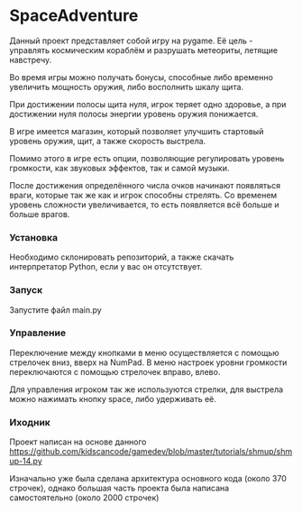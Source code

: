 # SpaceAdventure

Данный проект представляет собой игру на pygame.
Её цель - управлять космическим кораблём и разрушать метеориты, летящие навстречу.


Во время игры можно получать бонусы, способные либо временно увеличить мощность оружия, 
либо восполнить шкалу щита.


При достижении полосы щита нуля, игрок теряет одно здоровье,
а при достижении нуля полосы энергии уровень оружия понижается.


В игре имеется магазин, который позволяет улучшить стартовый уровень оружия, 
щит, а также скорость выстрела.


Помимо этого в игре есть опции, позволяющие регулировать уровень громкости,
как звуковых эффектов, так и самой музыки.


После достижения определённого числа очков начинают появляться враги, которые так же 
как и игрок способны стрелять.
Со временем уровень сложности увеличивается, то есть появляется всё больше и больше врагов.

### Установка

Необходимо склонировать репозиторий, а также скачать интерпретатор
Python, если у вас он отсутствует.

### Запуск

Запустите файл main.py

### Управление

Переключение между кнопками в меню осуществляется с помощью
стрелочек вниз, вверх на NumPad. В меню настроек уровни
громкости переключаются с помощью стрелочек вправо, влево.

Для управления игроком так же используются стрелки, для
выстрела можно нажимать кнопку space, либо удерживать её.

### Иходник

Проект написан на основе данного https://github.com/kidscancode/gamedev/blob/master/tutorials/shmup/shmup-14.py

Изначально уже была сделана архитектура основного кода
(около 370 строчек), однако большая часть проекта была
написана самостоятельно (около 2000 строчек)